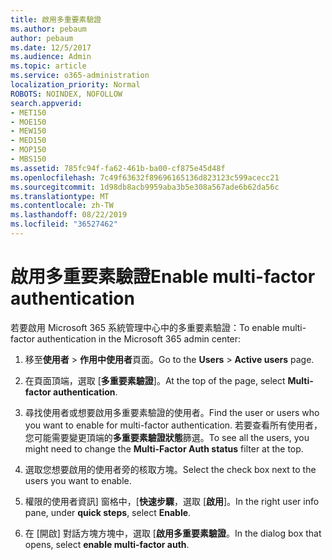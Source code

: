 ```yaml
---
title: 啟用多重要素驗證
ms.author: pebaum
author: pebaum
ms.date: 12/5/2017
ms.audience: Admin
ms.topic: article
ms.service: o365-administration
localization_priority: Normal
ROBOTS: NOINDEX, NOFOLLOW
search.appverid:
- MET150
- MOE150
- MEW150
- MED150
- MOP150
- MBS150
ms.assetid: 785fc94f-fa62-461b-ba00-cf875e45d48f
ms.openlocfilehash: 7c49f63632f89696165136d823123c599acecc21
ms.sourcegitcommit: 1d98db8acb9959aba3b5e308a567ade6b62da56c
ms.translationtype: MT
ms.contentlocale: zh-TW
ms.lasthandoff: 08/22/2019
ms.locfileid: "36527462"
---
```

# <a name="enable-multi-factor-authentication"></a><span data-ttu-id="b27cb-102">啟用多重要素驗證</span><span class="sxs-lookup"><span data-stu-id="b27cb-102">Enable multi-factor authentication</span></span>

<span data-ttu-id="b27cb-103">若要啟用 Microsoft 365 系統管理中心中的多重要素驗證：</span><span class="sxs-lookup"><span data-stu-id="b27cb-103">To enable multi-factor authentication in the Microsoft 365 admin center:</span></span>

1. <span data-ttu-id="b27cb-104">移至**使用者** \> **作用中使用者**頁面。</span><span class="sxs-lookup"><span data-stu-id="b27cb-104">Go to the **Users** \> **Active users** page.</span></span>
    
2. <span data-ttu-id="b27cb-105">在頁面頂端，選取 [**多重要素驗證**]。</span><span class="sxs-lookup"><span data-stu-id="b27cb-105">At the top of the page, select **Multi-factor authentication**.</span></span> 
    
3. <span data-ttu-id="b27cb-106">尋找使用者或想要啟用多重要素驗證的使用者。</span><span class="sxs-lookup"><span data-stu-id="b27cb-106">Find the user or users who you want to enable for multi-factor authentication.</span></span> <span data-ttu-id="b27cb-107">若要查看所有使用者，您可能需要變更頂端的**多重要素驗證狀態**篩選。</span><span class="sxs-lookup"><span data-stu-id="b27cb-107">To see all the users, you might need to change the **Multi-Factor Auth status** filter at the top.</span></span>
    
4. <span data-ttu-id="b27cb-108">選取您想要啟用的使用者旁的核取方塊。</span><span class="sxs-lookup"><span data-stu-id="b27cb-108">Select the check box next to the users you want to enable.</span></span>
    
5.  <span data-ttu-id="b27cb-109">權限的使用者資訊] 窗格中，[**快速步驟**，選取 [**啟用**]。</span><span class="sxs-lookup"><span data-stu-id="b27cb-109">In the right user info pane, under **quick steps**, select **Enable**.</span></span> 
    
6. <span data-ttu-id="b27cb-110">在 [開啟] 對話方塊方塊中，選取 [**啟用多重要素驗證**。</span><span class="sxs-lookup"><span data-stu-id="b27cb-110">In the dialog box that opens, select **enable multi-factor auth**.</span></span> 
    

